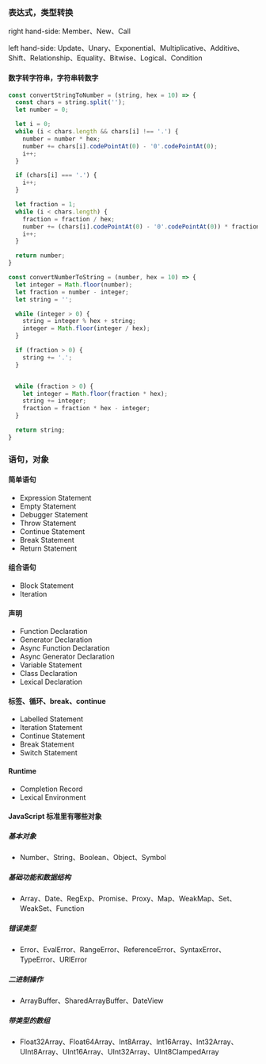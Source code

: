 ### 表达式，类型转换

right hand-side: 
  Member、New、Call

left hand-side: 
  Update、Unary、Exponential、Multiplicative、Additive、Shift、Relationship、Equality、Bitwise、Logical、Condition

#### 数字转字符串，字符串转数字
```javascript
const convertStringToNumber = (string, hex = 10) => {
  const chars = string.split('');
  let number = 0;

  let i = 0;
  while (i < chars.length && chars[i] !== '.') {
    number = number * hex;
    number += chars[i].codePointAt(0) - '0'.codePointAt(0);
    i++;
  }

  if (chars[i] === '.') {
    i++;
  }

  let fraction = 1;
  while (i < chars.length) {
    fraction = fraction / hex;
    number += (chars[i].codePointAt(0) - '0'.codePointAt(0)) * fraction;
    i++;
  }

  return number;
}

const convertNumberToString = (number, hex = 10) => {
  let integer = Math.floor(number);
  let fraction = number - integer;
  let string = '';

  while (integer > 0) {
    string = integer % hex + string;
    integer = Math.floor(integer / hex);
  }

  if (fraction > 0) {
    string += '.';
  }


  while (fraction > 0) {
    let integer = Math.floor(fraction * hex);
    string += integer;
    fraction = fraction * hex - integer;
  }

  return string;
}
```

### 语句，对象

#### 简单语句

  * Expression Statement
  * Empty Statement
  * Debugger Statement
  * Throw Statement
  * Continue Statement
  * Break Statement
  * Return Statement

#### 组合语句

  * Block Statement
  * Iteration

#### 声明

  * Function Declaration
  * Generator Declaration
  * Async Function Declaration
  * Async Generator Declaration
  * Variable Statement
  * Class Declaration
  * Lexical Declaration

#### 标签、循环、break、continue

  * Labelled Statement
  * Iteration Statement
  * Continue Statement
  * Break Statement
  * Switch Statement

#### Runtime

  * Completion Record
  * Lexical Environment

#### JavaScript 标准里有哪些对象

##### 基本对象

  * Number、String、Boolean、Object、Symbol

##### 基础功能和数据结构

  * Array、Date、RegExp、Promise、Proxy、Map、WeakMap、Set、WeakSet、Function

##### 错误类型

  * Error、EvalError、RangeError、ReferenceError、SyntaxError、TypeError、URIError

##### 二进制操作

  * ArrayBuffer、SharedArrayBuffer、DateView

##### 带类型的数组

  * Float32Array、Float64Array、Int8Array、Int16Array、Int32Array、UInt8Array、UInt16Array、UInt32Array、UInt8ClampedArray